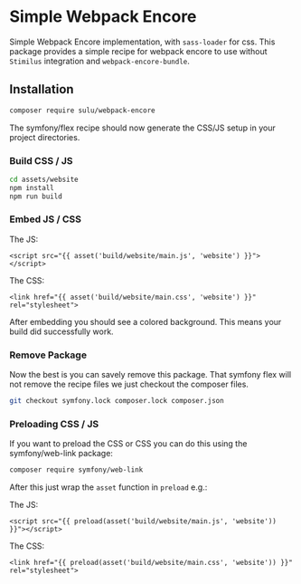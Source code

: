 # Simple Webpack Encore

Simple Webpack Encore implementation, with `sass-loader` for css.
This package provides a simple recipe for webpack encore
to use without `Stimilus` integration and `webpack-encore-bundle`.

## Installation

```bash
composer require sulu/webpack-encore
```

The symfony/flex recipe should now generate the CSS/JS setup
in your project directories.

### Build CSS / JS

```bash
cd assets/website
npm install
npm run build
```

### Embed JS / CSS

The JS:

```twig
<script src="{{ asset('build/website/main.js', 'website') }}"></script>
```

The CSS:

```twig
<link href="{{ asset('build/website/main.css', 'website') }}" rel="stylesheet">
```

After embedding you should see a colored background. This means
your build did successfully work.

### Remove Package

Now the best is you can savely remove this package.
That symfony flex will not remove the recipe files we just checkout
the composer files.

```bash
git checkout symfony.lock composer.lock composer.json
```

### Preloading CSS / JS

If you want to preload the CSS or CSS you can do this using the
symfony/web-link package:

```bash
composer require symfony/web-link
```

After this just wrap the `asset` function in `preload` e.g.:

The JS:

```twig
<script src="{{ preload(asset('build/website/main.js', 'website')) }}"></script>
```

The CSS:

```twig
<link href="{{ preload(asset('build/website/main.css', 'website')) }}" rel="stylesheet">
```
